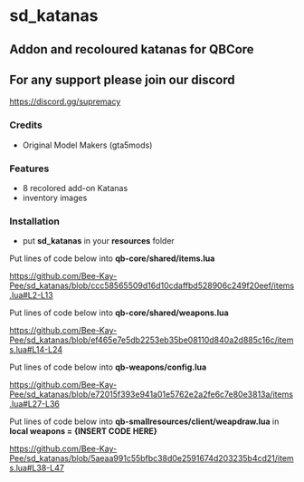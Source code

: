 # sd_katanas

## Addon and recoloured katanas for QBCore

## For any support please join our discord
https://discord.gg/supremacy

### Credits
- Original Model Makers (gta5mods)
  
### Features
- 8 recolored add-on Katanas
- inventory images 

### Installation
- put **sd_katanas** in your **resources** folder
  
Put lines of code below into **qb-core/shared/items.lua**

https://github.com/Bee-Kay-Pee/sd_katanas/blob/ccc58565509d16d10cdaffbd528906c249f20eef/items.lua#L2-L13

Put lines of code below into **qb-core/shared/weapons.lua**

https://github.com/Bee-Kay-Pee/sd_katanas/blob/ef465e7e5db2253eb35be08110d840a2d885c16c/items.lua#L14-L24

Put lines of code below into **qb-weapons/config.lua**

https://github.com/Bee-Kay-Pee/sd_katanas/blob/e72015f393e941a01e5762e2a2fe6c7e80e3813a/items.lua#L27-L36

Put lines of code below into **qb-smallresources/client/weapdraw.lua** in **local weapons = {INSERT CODE HERE}**

https://github.com/Bee-Kay-Pee/sd_katanas/blob/5aeaa991c55bfbc38d0e2591674d203235b4cd21/items.lua#L38-L47

